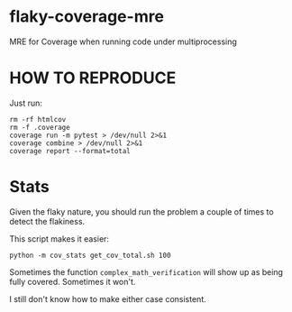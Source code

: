 # flaky-coverage-mre
MRE for Coverage when running code under multiprocessing


# HOW TO REPRODUCE
Just run:

```shell
rm -rf htmlcov
rm -f .coverage
coverage run -m pytest > /dev/null 2>&1
coverage combine > /dev/null 2>&1
coverage report --format=total
```

# Stats
Given the flaky nature, you should run the problem a couple of times to detect the flakiness.

This script makes it easier:

```shell
python -m cov_stats get_cov_total.sh 100
```

Sometimes the function `complex_math_verification` will show up as being fully covered. Sometimes it won't.

I still don't know how to make either case consistent.
